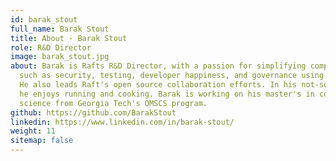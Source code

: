 ```yaml
---
id: barak_stout
full_name: Barak Stout
title: About - Barak Stout
role: R&D Director
image: barak_stout.jpg
about: Barak is Rafts R&D Director, with a passion for simplifying complex tasks
  such as security, testing, developer happiness, and governance using automation.
  He also leads Raft's open source collaboration efforts. In his not-so-spare time
  he enjoys running and cooking. Barak is working on his master's in computer
  science from Georgia Tech's OMSCS program.
github: https://github.com/BarakStout
linkedin: https://www.linkedin.com/in/barak-stout/
weight: 11
sitemap: false
---
```

